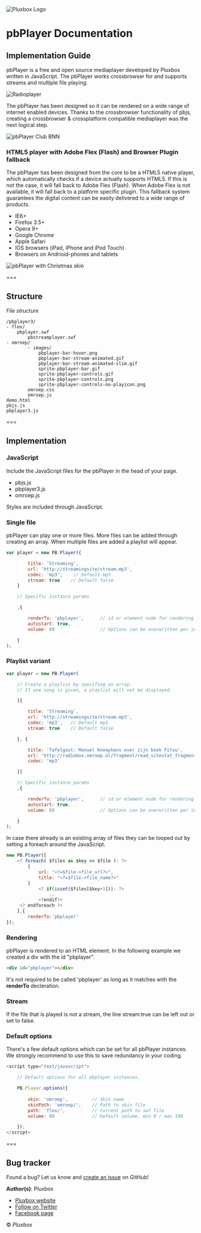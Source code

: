 ![Pluxbox Logo](http://pluxbox.nl/pluxbox/images/logo-pluxbox-black.png "Pluxbox Logo")
# pbPlayer Documentation
## Implementation Guide

pbPlayer is a free and open source mediaplayer developed by Pluxbox written in JavaScript. The pbPlayer works crossbrowser for and supports streams and multiple file playing.

![Radioplayer](http://pluxbox.nl/pluxbox/images/pbplayer/radioplayer.png "Radioplayer")

The pbPlayer has been designed so it can be rendered on a wide range of internet enabled devices. Thanks to the crossbrowser functionality of pbjs, creating a crossbrowser & crossplatform compatible mediaplayer was the next logical step.

![pbPlayer Club BNN](http://pluxbox.nl/pluxbox/images/pbplayer/clubbnn.png "pbPlayer club BNN")

### HTML5 player with Adobe Flex (Flash) and Browser Plugin fallback

The pbPlayer has been designed from the core to be a HTML5 native player, which automatically checks if a device actually supports HTML5. If this is not the case, it will fall back to Adobe Flex (Flash). When Adobe Flex is not available, it will fall back to a platform specific plugin. This fallback system guarantees the digital content can be easily delivered to a wide range of products.

- IE6+
- Firefox 3.5+
- Opera 9+
- Google Chrome
- Apple Safari
- IOS browsers (iPad, iPhone and iPod Touch)
- Browsers on Andrioid-phones and tablets

![pbPlayer with Christmas skin](http://pluxbox.nl/pluxbox/images/pbplayer/radio4-kerst.png "pbPlayer Christmas skin")

===

## Structure
*File structure*

```
/pbplayer3/
- flex/
    pbplayer.swf
        pbstreamplayer.swf
- omroep/
        - images/
            pbplayer-bar-hover.png
            pbplayer-bar-stream-animated.gif
            pbplayer-bar-stream-animated-slim.gif
            sprite-pbplayer-bar.gif
            sprite-pbplayer-controls.gif
            sprite-pbplayer-controls.png
            sprite-pbplayer-controls-no-playicon.png
        omroep.css
        omroep.js
demo.html
pbjs.js
pbplayer3.js
```
===
## Implementation

### JavaScript

Include the JavaScript files for the pbPlayer in the head  of your page.

- pbjs.js
- pbplayer3.js
- omroep.js

Styles are included through JavaScript.

### Single file

pbPlayer can play one or more files. More files can be added through creating an array. When multiple files are added a playlist will appear.

```javascript
var player = new PB.Player({

        title: 'Streaming',
        url: 'http://streamingsite/stream.mp3',
        codec: 'mp3',    // Default mp3
        stream: true    // Default false
    }

    // Specific instance params

    ,{

        renderTo: 'pbplayer',      // id or element node for rendering  e.g. document.getElementById('pbplayer')
        autostart: true,
        volume: 80                 // Options can be overwritten per instance.

    }
);
```

### Playlist variant

```javascript
var player = new PB.Player(

    // Create a playlist by specifing an array.
    // If one song is given, a playlist will not be displayed. 

    [{

        title: 'Streaming',
        url: 'http://streamingsite/stream.mp3',
        codec: 'mp3',   // Default mp3
        stream: true    // Default false

    }, {

        title: 'Tafelgast: Manuel Kneepkens over zijn boek Fitou',
        url: 'http://radiobox.omroep.nl/fragment/read_sitestat_fragment/33513/33513.mp3',
        codec: 'mp3'

    }]

    // Specific instance params
    ,{

        renderTo: 'pbplayer',      // id or element node for rendering  e.g. document.getElementById('pbplayer')
        autostart: true,
        volume: 80                 // Options can be overwritten per instance.

    }
);
```
In case there already is an existing array of files they can be looped out by setting a foreach around the JavaScript.

```javascript
new PB.Player([
    <? foreach( $files as $key => $file ): ?>
        {
            url: "<?=$file->file_url?>",
            title: "<?=$file->file_name?>"
        }
            <? if(isset($files[$key+1])): ?>
                .. 
            <?endif?>	
     <? endforeach ?>
    ],{
        renderTo:'pbplayer'
});
```

### Rendering
pbPlayer is rendered to an HTML element. In the following example we created a div with the id "pbplayer".

```html
<div id="pbplayer"></div>
```
It's not required to be called 'pbplayer' as long as it matches with the **renderTo** decleration.

### Stream
If the file that is played is not a stream, the line stream:true can be left out or set to false.

### Default options
There's a few default options which can be set for all pbPlayer instances. We strongly recommend to use this to save redundancy in your coding.

```javascript
<script type="text/javascript"> 

    // Default options for all pbplayer instances.

    PB.Player.options({ 
	 
        skin: 'omroep',         // Skin name
        skinPath: 'omroep/',    // Path to skin file
        path: 'flex/',          // Current path to swf file 
        volume: 80              // Default volume, min 0 / max 100

    });
</script>
```

===
## Bug tracker
Found a bug? Let us know and [create an issue](https://github.com/Pluxbox/pbPlayer/issues "create issue now") on GitHub!

**Author(s)**: Pluxbox

- [Pluxbox website](http://pluxbox.com/ "Pluxbox website")
- [Follow on Twitter](https://twitter.com/pluxbox/ "Follow Pluxbox on Twitter")
- [Facebook page](https://www.facebook.com/pages/Pluxbox/168484729879371 "Pluxbox Facebook page")

&copy; *Pluxbox*

